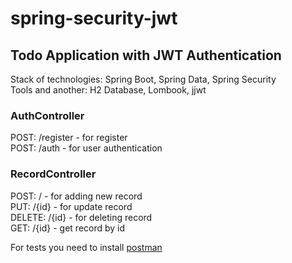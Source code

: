 # spring-security-jwt
## Todo Application with JWT Authentication
Stack of technologies: Spring Boot, Spring Data, Spring Security  
Tools and another: H2 Database, Lombook, jjwt
### AuthController
POST: /register  -  for register  
POST: /auth  -  for user authentication  
### RecordController
POST: /  -  for adding new record  
PUT: /{id}  -  for update record  
DELETE: /{id}  -  for deleting record  
GET: /{id}  -  get record by id  

For tests you need to install [postman](https://www.postman.com)
